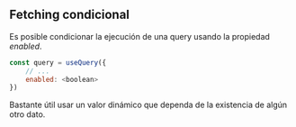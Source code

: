 ## Fetching condicional

Es posible condicionar la ejecución de una query usando la propiedad *enabled*.

```javascript
const query = useQuery({
    // ...
    enabled: <boolean>
})
```

Bastante útil usar un valor dinámico que dependa de la existencia de algún otro dato.